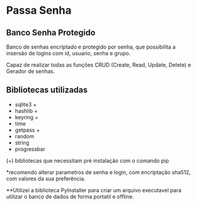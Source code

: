 # Passa Senha
## Banco Senha Protegido 
Banco de senhas encriptado e protegido por senha, que possibilita a insersão de logins com id, usuario, senha e grupo. 

Capaz de realizar todas as funções CRUD (Create, Read, Update, Delete) e Gerador de senhas.

## Bibliotecas utilizadas
- sqlite3 +
- hashlib +
- keyring +
- time 
- getpass + 
- random
- string
- progressbar 

(+) bibliotecas que necessitam pré instalação com o comando pip

*recomendo alterar parametros de senha e login, com encriptação sha512, com valores da sua preferência. 

**Utilizei a biblioteca PyInstaller para criar um arquivo executavel para utilizar o banco de dados de forma portatil e offline.
